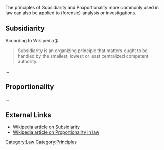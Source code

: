 The principles of Subsidiarity and Proportionality more commonly used in
law can also be applied to (forensic) analysis or investigations.

## Subsidiarity

According to Wikipedia
[1](http://en.wikipedia.org/wiki/Subsidiarity_(Catholicism)):

> Subsidiarity is an organizing principle that matters ought to be
> handled by the smallest, lowest or least centralized competent
> authority.

...

## Proportionality

...

## External Links

- [Wikipedia article on
  Subsidiarity](http://en.wikipedia.org/wiki/Subsidiarity)
- [Wikipedia article on Proportionality in
  law](http://en.wikipedia.org/wiki/Proportionality_(law))

[Category:Law](Category:Law "wikilink")
[Category:Principles](Category:Principles "wikilink")